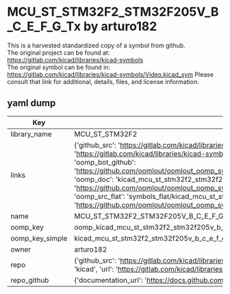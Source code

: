 # MCU_ST_STM32F2_STM32F205V_B_C_E_F_G_Tx by arturo182  
This is a harvested standardized copy of a symbol from github.  
The original project can be found at:  
https://gitlab.com/kicad/libraries/kicad-symbols  
The original symbol can be found in:
https://gitlab.com/kicad/libraries/kicad-symbols/Video.kicad_sym
Please consult that link for additional, details, files, and license information.  
## yaml dump  
| Key | Value |  
| --- | --- |  
| library_name | MCU_ST_STM32F2 |  
| links | {'github_src': 'https://gitlab.com/kicad/libraries/kicad-symbols/Video.kicad_sym', 'github_src_repo': 'https://gitlab.com/kicad/libraries/kicad-symbols', 'oomp_bot': 'kicad_mcu_st_stm32f2_stm32f205v_b_c_e_f_g_tx/working', 'oomp_bot_github': 'https://github.com/oomlout/oomlout_oomp_symbol_bot/tree/main/kicad_mcu_st_stm32f2_stm32f205v_b_c_e_f_g_tx/working', 'oomp_doc': 'kicad_mcu_st_stm32f2_stm32f205v_b_c_e_f_g_tx/working', 'oomp_doc_github': 'https://github.com/oomlout/oomlout_oomp_symbol_doc/tree/main/kicad_mcu_st_stm32f2_stm32f205v_b_c_e_f_g_tx/working', 'oomp_src_flat': 'symbols_flat/kicad_mcu_st_stm32f2_stm32f205v_b_c_e_f_g_tx/working', 'oomp_src_flat_github': 'https://github.com/oomlout/oomlout_oomp_symbol_src/tree/main/kicad_mcu_st_stm32f2_stm32f205v_b_c_e_f_g_tx/working'} |  
| name | MCU_ST_STM32F2_STM32F205V_B_C_E_F_G_Tx |  
| oomp_key | oomp_kicad_mcu_st_stm32f2_stm32f205v_b_c_e_f_g_tx |  
| oomp_key_simple | kicad_mcu_st_stm32f2_stm32f205v_b_c_e_f_g_tx |  
| owner | arturo182 |  
| repo | {'github_src': 'https://gitlab.com/kicad/libraries/kicad-symbols/Video.kicad_sym', 'name': 'libraries/kicad-symbols', 'owner': 'kicad', 'url': 'https://gitlab.com/kicad/libraries/kicad-symbols'} |  
| repo_github | {'documentation_url': 'https://docs.github.com/rest/repos/repos#get-a-repository', 'message': 'Not Found'} |  

